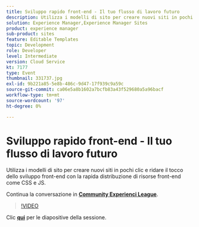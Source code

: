 ```yaml
---
title: Sviluppo rapido front-end - Il tuo flusso di lavoro futuro
description: Utilizza i modelli di sito per creare nuovi siti in pochi clic e ridare il tocco dello sviluppo front-end con la rapida distribuzione di risorse front-end come CSS e JS. Questa sessione è stata distribuita come parte dell’evento Contenuto Adobe Developers Live.
solution: Experience Manager,Experience Manager Sites
product: experience manager
sub-product: sites
feature: Editable Templates
topic: Development
role: Developer
level: Intermediate
version: Cloud Service
kt: 7177
type: Event
thumbnail: 331737.jpg
exl-id: 9b221a85-5e8b-486c-9d47-17f939c9a59c
source-git-commit: ca06e5a8b1602a7bcfb83a43f529680a5a96bacf
workflow-type: tm+mt
source-wordcount: '97'
ht-degree: 0%

---
```


# Sviluppo rapido front-end - Il tuo flusso di lavoro futuro

Utilizza i modelli di sito per creare nuovi siti in pochi clic e ridare il tocco dello sviluppo front-end con la rapida distribuzione di risorse front-end come CSS e JS.

Continua la conversazione in **[Community Experienci League](http://adobe.ly/36Yd3v6)**.

>[!VIDEO](https://video.tv.adobe.com/v/331737/?quality=12&learn=on&hidetitle=true)

Clic **[qui](/help/adobe-developers-live/assets/rapid-frontend-devlopment.pdf)** per le diapositive della sessione.

